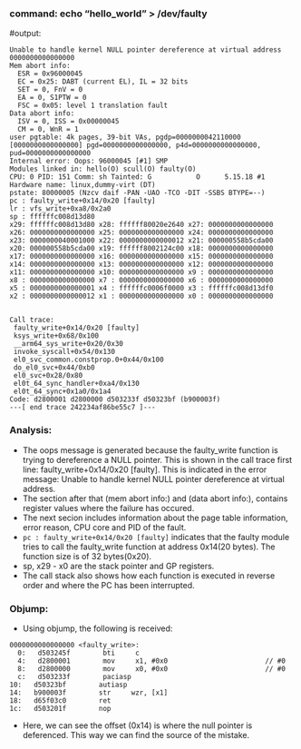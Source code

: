 ### command: echo “hello_world” > /dev/faulty 
#output:

```
Unable to handle kernel NULL pointer dereference at virtual address 0000000000000000
Mem abort info:
  ESR = 0x96000045
  EC = 0x25: DABT (current EL), IL = 32 bits
  SET = 0, FnV = 0
  EA = 0, S1PTW = 0
  FSC = 0x05: level 1 translation fault
Data abort info:
  ISV = 0, ISS = 0x00000045
  CM = 0, WnR = 1
user pgtable: 4k pages, 39-bit VAs, pgdp=0000000042110000
[0000000000000000] pgd=0000000000000000, p4d=0000000000000000, pud=0000000000000000
Internal error: Oops: 96000045 [#1] SMP
Modules linked in: hello(O) scull(O) faulty(O)
CPU: 0 PID: 151 Comm: sh Tainted: G           O      5.15.18 #1
Hardware name: linux,dummy-virt (DT)
pstate: 80000005 (Nzcv daif -PAN -UAO -TCO -DIT -SSBS BTYPE=--)
pc : faulty_write+0x14/0x20 [faulty]
lr : vfs_write+0xa8/0x2a0
sp : ffffffc008d13d80
x29: ffffffc008d13d80 x28: ffffff80020e2640 x27: 0000000000000000
x26: 0000000000000000 x25: 0000000000000000 x24: 0000000000000000
x23: 0000000040001000 x22: 0000000000000012 x21: 000000558b5cda00
x20: 000000558b5cda00 x19: ffffff8002124c00 x18: 0000000000000000
x17: 0000000000000000 x16: 0000000000000000 x15: 0000000000000000
x14: 0000000000000000 x13: 0000000000000000 x12: 0000000000000000
x11: 0000000000000000 x10: 0000000000000000 x9 : 0000000000000000
x8 : 0000000000000000 x7 : 0000000000000000 x6 : 0000000000000000
x5 : 0000000000000001 x4 : ffffffc0006f0000 x3 : ffffffc008d13df0
x2 : 0000000000000012 x1 : 0000000000000000 x0 : 0000000000000000


Call trace:
 faulty_write+0x14/0x20 [faulty]
 ksys_write+0x68/0x100
 __arm64_sys_write+0x20/0x30
 invoke_syscall+0x54/0x130
 el0_svc_common.constprop.0+0x44/0x100
 do_el0_svc+0x44/0xb0
 el0_svc+0x28/0x80
 el0t_64_sync_handler+0xa4/0x130
 el0t_64_sync+0x1a0/0x1a4
Code: d2800001 d2800000 d503233f d50323bf (b900003f) 
---[ end trace 242234af86be55c7 ]---
```

### Analysis:
- The oops message is generated because the faulty_write function is trying to dereference a NULL pointer. This is shown in the call trace first line: faulty_write+0x14/0x20 [faulty]. This is indicated in the error message: Unable to handle kernel NULL pointer dereference at virtual address.
- The section after that (mem abort info:) and (data abort info:), contains register values where the failure has occured.
- The next secion includes information about the page table information, error reason, CPU core and PID of the fault. 
- ```pc : faulty_write+0x14/0x20 [faulty]``` indicates that the faulty module tries to call the faulty_write function at address 0x14(20 bytes). The function size is of 32 bytes(0x20).
- sp, x29 - x0 are the stack pointer and GP registers.
- The call stack also shows how each function is executed in reverse order and where the PC has been interrupted. 

### Objump:
- Using objump, the following is received:
```
0000000000000000 <faulty_write>:
  0:   d503245f        bti     c
  4:   d2800001        mov     x1, #0x0                        // #0
  8:   d2800000        mov     x0, #0x0                        // #0
  c:   d503233f        paciasp
10:   d50323bf        autiasp
14:   b900003f        str     wzr, [x1]
18:   d65f03c0        ret
1c:   d503201f        nop
```
- Here, we can see the offset (0x14) is where the null pointer is deferenced. This way we can find the source of the mistake. 
